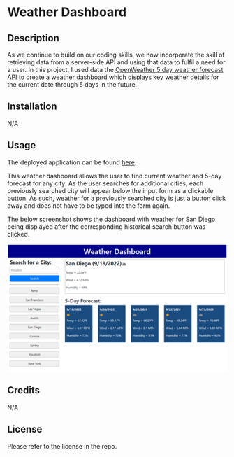 # Weather Dashboard

## Description

As we continue to build on our coding skills, we now incorporate the skill of retrieving data from a server-side API and using that data to fulfil a need for a user. In this project, I used data the [OpenWeather 5 day weather forecast API](https://openweathermap.org/forecast5) to create a weather dashboard which displays key weather details for the current date through 5 days in the future.

## Installation

N/A

## Usage

The deployed application can be found [here](https://amaragh.github.io/weather-dashboard/).

This weather dashboard allows the user to find current weather and 5-day forecast for any city. As the user searches for additional cities, each previously searched city will appear below the input form as a clickable button. As such, weather for a previously searched city is just a button click away and does not have to be typed into the form again.

The below screenshot shows the dashboard with weather for San Diego being displayed after the corresponding historical search button was clicked.

![Operational dashboard showing results from one of the historical searches](./assets/images/dashboard-screenshot.png)
## Credits

N/A

## License

Please refer to the license in the repo.

